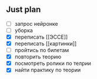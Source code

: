 ## Just plan
- [ ] запрос нейронке
- [ ] уборка
- [x] переписать [[ЭССЕ]]
- [x] переписать [[картинки]]
- [ ] пройтись по билетам 
- [x] повторить теорию
- [x] посмотреть ролики по телрии
- [x] найти практику по теории
